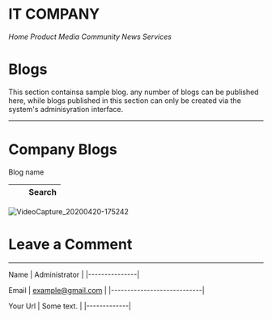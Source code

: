 # IT COMPANY
*Home  Product  Media   Community News Services*

# Blogs

This section containsa sample blog. any number of blogs can be published here, while blogs published in this section can only be created 
via the system's adminisyration interface.

---
# Company Blogs
   Blog name    
                
 
|           |            | Search    | 
|-----------|------------|-----------|

![VideoCapture_20200420-175242](https://user-images.githubusercontent.com/61983496/105679306-8ade8b80-5eee-11eb-9981-20c77f38b54a.jpg)


# Leave a Comment 
_____________________________________
Name
| Administrator |
|---------------|

Email
| example@gmail.com          |
|----------------------------|

Your Url
| Some text.  |
|-------------|
